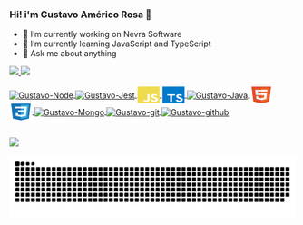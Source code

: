 ### Hi! i'm Gustavo Américo Rosa 👋

<!--
**Americo509/Americo509** is a ✨ _special_ ✨ repository because its `README.md` (this file) appears on your GitHub profile.

Here are some ideas to get you started:

- 🔭 I’m currently working on Nevra Software
- 🌱 I’m currently learning JavaScript and TypeScript
- 👯 I’m looking to collaborate on ...
- 🤔 I’m looking for help with ...
- 💬 Ask me about ...
- 📫 How to reach me: ...
- 😄 Pronouns: ...
- ⚡ Fun fact: ...
-->

- 🔭 I’m currently working on Nevra Software
- 🌱 I’m currently learning JavaScript and TypeScript
- 💬 Ask me about anything

 <div> 
  <a href="https://github.com/Americo509">
  <img height="180em" src="https://github-readme-stats.vercel.app/api?username=Americo509&show_icons=true&theme=gotham&include_all_commits=true&count_private=true"/>
  <img height="180em" src="https://github-readme-stats.vercel.app/api/top-langs/?username=Americo509&layout=compact&langs_count=7&theme=gotham"/>
</div>

<div style="display: inline_block"><br>
  <img align="center" alt="Gustavo-Node" height="30" width="40" src='https://cdn.jsdelivr.net/gh/devicons/devicon/icons/nodejs/nodejs-original.svg'>
  <img align="center" alt="Gustavo-Jest" height="30" width="40" src='https://cdn.jsdelivr.net/gh/devicons/devicon/icons/nestjs/nestjs-plain.svg'>
  <img align="center" alt="Gustavo-Js" height="30" width="40" src="https://raw.githubusercontent.com/devicons/devicon/master/icons/javascript/javascript-plain.svg">
  <img align="center" alt="Gustavo-Ts" height="30" width="40" src="https://raw.githubusercontent.com/devicons/devicon/master/icons/typescript/typescript-plain.svg">
  <img align="center" alt="Gustavo-Java" height="30" width="40" src='https://cdn.jsdelivr.net/gh/devicons/devicon/icons/java/java-original.svg'>
  <img align="center" alt="Gustavo-HTML" height="30" width="40" src="https://raw.githubusercontent.com/devicons/devicon/master/icons/html5/html5-original.svg">
  <img align="center" alt="Gustavo-CSS" height="30" width="40" src="https://raw.githubusercontent.com/devicons/devicon/master/icons/css3/css3-original.svg">
  <img align="center" alt="Gustavo-Mongo" height="30" width="40" src='https://cdn.jsdelivr.net/gh/devicons/devicon/icons/mongodb/mongodb-original.svg'>
  <img align="center" alt="Gustavo-git" height="30" width="40" src='https://cdn.jsdelivr.net/gh/devicons/devicon/icons/git/git-original.svg'>
  <img align="center" alt="Gustavo-github" height="30" width="40" src='https://cdn.jsdelivr.net/gh/devicons/devicon/icons/github/github-original.svg'>


##

 <a href="https://www.linkedin.com/in/gustavoamericorosa/" target="_blank"><img src="https://img.shields.io/badge/-LinkedIn-%230077B5?style=for-the-  badge&logo=linkedin&logoColor=white" target="_blank">
 </a>

 
  ![Snake animation](https://github.com/Americo509/Americo509/blob/main/snake.svg)
